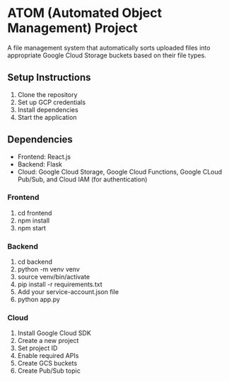 # ATOM (Automated Object Management) Project

A file management system that automatically sorts uploaded files into appropriate Google Cloud Storage buckets based on their file types.

## Setup Instructions
1. Clone the repository
2. Set up GCP credentials
3. Install dependencies
4. Start the application

## Dependencies
- Frontend: React.js
- Backend: Flask
- Cloud: Google Cloud Storage, Google Cloud Functions, Google CLoud Pub/Sub, and Cloud IAM (for authentication) 

### Frontend
1. cd frontend
2. npm install
3. npm start

### Backend
1. cd backend
2. python -m venv venv
3. source venv/bin/activate
4. pip install -r requirements.txt
5. Add your service-account.json file
6. python app.py

### Cloud
1. Install Google Cloud SDK
2. Create a new project
3. Set project ID
4. Enable required APIs
5. Create GCS buckets
6. Create Pub/Sub topic